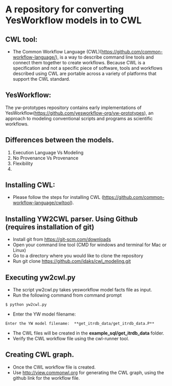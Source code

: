 # A repository for converting YesWorkflow models in to CWL

## CWL tool: 
* The Common Workflow Language (CWL)(https://github.com/common-workflow-language/), is a way to describe command line tools and connect them together to create workflows. Because CWL is a specification and not a specific piece of software, tools and workflows described using CWL are portable across a variety of platforms that support the CWL standard. 

## YesWorkflow: 
The yw-prototypes repository contains early implementations of YesWorkflow(https://github.com/yesworkflow-org/yw-prototypes), an approach to modeling conventional scripts and programs as scientific workflows. 


## Differences between the models. 
1. Execution Language Vs Modeling 
2. No Provenance Vs Provenance
3. Flexibility 
4. 


## Installing CWL: 

* Please follow the steps for installing CWL (https://github.com/common-workflow-language/cwltool). 


## 

## Installing YW2CWL parser. Using Github (requires installation of git)

* Install git from https://git-scm.com/downloads
* Open your command line tool (CMD for windows and terminal for Mac or Linux)
* Go to a directory where you would like to clone the repository
* Run git clone https://github.com/idaks/cwl_modeling.git

## Executing yw2cwl.py 

* The script yw2cwl.py takes yesworkflow model facts file as input. 
* Run the following command from command prompt
``` 
$ python yw2cwl.py  
```
* Enter the YW model filename:  
```
Enter the YW model filename:  **get_itrdb_data/get_itrdb_data.P**
```
* The CWL files will be created in the **example_sql/get_itrdb_data** folder. 
* Verify the CWL workflow file using the cwl-runner tool. 


## Creating CWL graph. 

* Once the CWL workflow file is created. 
* Use http://view.commonwl.org for generating the CWL graph, using the github link for the workflow file. 